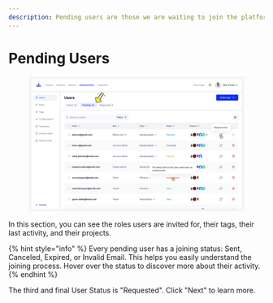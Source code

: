 ```yaml
---
description: Pending users are those we are waiting to join the platform.
---
```


# Pending Users

<figure><img src="../../../.gitbook/assets/36_Users - Pending.png" alt=""><figcaption></figcaption></figure>

In this section, you can see the roles users are invited for, their tags, their last activity, and their projects.

{% hint style="info" %}
Every pending user has a joining status: Sent, Canceled, Expired, or Invalid Email. This helps you easily understand the joining process. Hover over the status to discover more about their activity.
{% endhint %}

The third and final User Status is "Requested". Click "Next" to learn more. &#x20;

